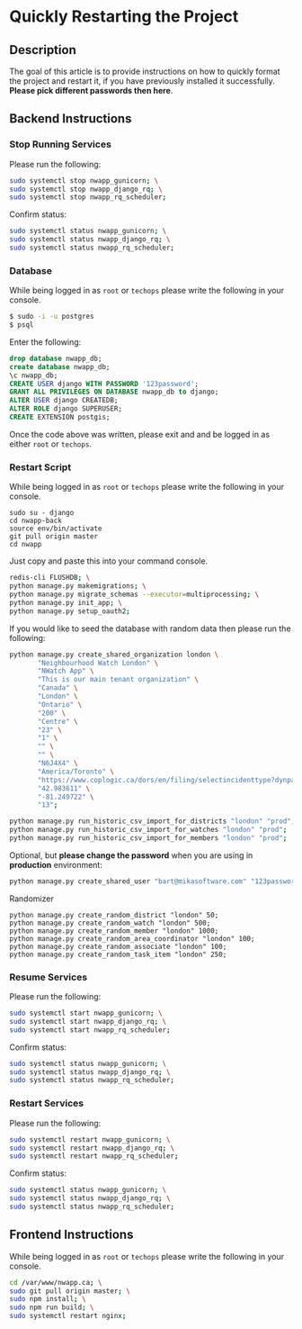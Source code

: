 # Quickly Restarting the Project
## Description
The goal of this article is to provide instructions on how to quickly format the project and restart it, if you have previously installed it successfully. **Please pick different passwords then here**.

## Backend Instructions
### Stop Running Services
Please run the following:

  ```bash
  sudo systemctl stop nwapp_gunicorn; \
  sudo systemctl stop nwapp_django_rq; \
  sudo systemctl stop nwapp_rq_scheduler;
  ```

Confirm status:

  ```bash
  sudo systemctl status nwapp_gunicorn; \
  sudo systemctl status nwapp_django_rq; \
  sudo systemctl status nwapp_rq_scheduler;
  ```

### Database
While being logged in as ``root`` or ``techops`` please write the following in your console.

```bash
$ sudo -i -u postgres
$ psql
```

Enter the following:

```sql
drop database nwapp_db;
create database nwapp_db;
\c nwapp_db;
CREATE USER django WITH PASSWORD '123password';
GRANT ALL PRIVILEGES ON DATABASE nwapp_db to django;
ALTER USER django CREATEDB;
ALTER ROLE django SUPERUSER;
CREATE EXTENSION postgis;
```

Once the code above was written, please exit and and be logged in as either ``root`` or ``techops``.


### Restart Script
While being logged in as ``root`` or ``techops`` please write the following in your console.

  ```
  sudo su - django
  cd nwapp-back
  source env/bin/activate
  git pull origin master
  cd nwapp
  ```

Just copy and paste this into your command console.

```bash
redis-cli FLUSHDB; \
python manage.py makemigrations; \
python manage.py migrate_schemas --executor=multiprocessing; \
python manage.py init_app; \
python manage.py setup_oauth2;
```

If you would like to seed the database with random data then please run the following:

```bash
python manage.py create_shared_organization london \
       "Neighbourhood Watch London" \
       "NWatch App" \
       "This is our main tenant organization" \
       "Canada" \
       "London" \
       "Ontario" \
       "200" \
       "Centre" \
       "23" \
       "1" \
       "" \
       "" \
       "N6J4X4" \
       "America/Toronto" \
       "https://www.coplogic.ca/dors/en/filing/selectincidenttype?dynparam=1584326750929" \
       "42.983611" \
       "-81.249722" \
       "13";

python manage.py run_historic_csv_import_for_districts "london" "prod";
python manage.py run_historic_csv_import_for_watches "london" "prod";
python manage.py run_historic_csv_import_for_members "london" "prod";
```

Optional, but **please change the password** when you are using in **production** environment:

```bash
python manage.py create_shared_user "bart@mikasoftware.com" "123password" "Bart" "Mika";
```


Randomizer

```
python manage.py create_random_district "london" 50;
python manage.py create_random_watch "london" 500;
python manage.py create_random_member "london" 1000;
python manage.py create_random_area_coordinator "london" 100;
python manage.py create_random_associate "london" 100;
python manage.py create_random_task_item "london" 250;
```

### Resume Services
Please run the following:

  ```bash
  sudo systemctl start nwapp_gunicorn; \
  sudo systemctl start nwapp_django_rq; \
  sudo systemctl start nwapp_rq_scheduler;
  ```

Confirm status:

  ```bash
  sudo systemctl status nwapp_gunicorn; \
  sudo systemctl status nwapp_django_rq; \
  sudo systemctl status nwapp_rq_scheduler;
  ```

### Restart Services
Please run the following:

  ```bash
  sudo systemctl restart nwapp_gunicorn; \
  sudo systemctl restart nwapp_django_rq; \
  sudo systemctl restart nwapp_rq_scheduler;
  ```

Confirm status:

  ```bash
  sudo systemctl status nwapp_gunicorn; \
  sudo systemctl status nwapp_django_rq; \
  sudo systemctl status nwapp_rq_scheduler;
  ```

## Frontend Instructions
While being logged in as ``root`` or ``techops`` please write the following in your console.

  ```bash
  cd /var/www/nwapp.ca; \
  sudo git pull origin master; \
  sudo npm install; \
  sudo npm run build; \
  sudo systemctl restart nginx;
  ```
